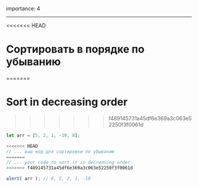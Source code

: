 importance: 4

---

<<<<<<< HEAD
# Сортировать в порядке по убыванию
=======
# Sort in decreasing order
>>>>>>> f489145731a45df6e369a3c063e52250f3f0061d

```js
let arr = [5, 2, 1, -10, 8];

<<<<<<< HEAD
// ... ваш код для сортировки по убыванию
=======
// ... your code to sort it in decreasing order
>>>>>>> f489145731a45df6e369a3c063e52250f3f0061d

alert( arr ); // 8, 5, 2, 1, -10
```

